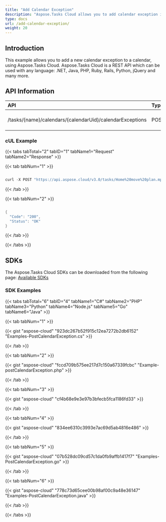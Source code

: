 ```yaml
---
title: "Add Calendar Exception"
description: "Aspose.Tasks Cloud allows you to add calendar exception in MPP, MPT and XML. Moreover, our REST API can be used with nearly all languages like .NET, Node.JS, Python, PHP, Go, Java and many more."
type: docs
url: /add-calendar-exception/
weight: 20
---
```


## **Introduction**
This example allows you to add a new calendar exception to a calendar, using Aspose.Tasks Cloud. Aspose.Tasks Cloud is a REST API which can be used with any language: .NET, Java, PHP, Ruby, Rails, Python, jQuery and many more.
## **API Information**

|**API**|**Type**|**Description**|**Resource Link**|
| :- | :- | :- | :- |
|/tasks/{name}/calendars/{calendarUid}/calendarExceptions|POST|Add a Calendar Exception|[PostCalendarException](https://apireference.aspose.cloud/tasks/#/TasksCalendar/PostCalendarException)|
### **cUL Example**
{{< tabs tabTotal="2" tabID="1" tabName1="Request" tabName2="Response" >}}

{{< tab tabNum="1" >}}

```java

curl -X POST "https://api.aspose.cloud/v3.0/tasks/Home%20move%20plan.mpp/calendars/1/calendarExceptions" -H "accept: application/json" -H "Content-Type: application/json" -d "{ \"Index\": 0, \"EnteredByOccurrences\": true, \"FromDate\": \"2019-08-13T23:16:59.908Z\", \"ToDate\": \"2019-08-13T23:16:59.908Z\", \"Occurrences\": 0, \"Name\": \"New Test\", \"Period\": 0, \"DaysOfWeek\": [ 0 ], \"MonthDay\": 0, \"DayWorking\": true, \"WorkingTimes\": [ { \"FromTime\": \"2019-08-13T23:16:59.909Z\", \"ToTime\": \"2019-08-13T23:16:59.909Z\" } ]}"

```

{{< /tab >}}

{{< tab tabNum="2" >}}

```java

{
  "Code": "200",
  "Status": "OK"
}

```

{{< /tab >}}

{{< /tabs >}}
## **SDKs**
The Aspose.Tasks Cloud SDKs can be downloaded from the following page: [Available SDKs](/tasks/available-sdks/)
### **SDK Examples**
{{< tabs tabTotal="6" tabID="4" tabName1="C#" tabName2="PHP" tabName3="Python" tabName4="Node.js" tabName5="Go" tabName6="Java" >}}

{{< tab tabNum="1" >}}

{{< gist "aspose-cloud" "923dc267b52f915c12ea7272b2db6152" "Examples-PostCalendarException.cs" >}}

{{< /tab >}}

{{< tab tabNum="2" >}}

{{< gist "aspose-cloud" "fccd709b575ee217d7c150a67339fcbc" "Example-postCalendarException.php" >}}

{{< /tab >}}

{{< tab tabNum="3" >}}

{{< gist "aspose-cloud" "cf4b68e9e3e97b3bfecb5fca1186fd33" >}}

{{< /tab >}}

{{< tab tabNum="4" >}}

{{< gist "aspose-cloud" "834ee6310c3993e7ac69d5ab4816e486" >}}

{{< /tab >}}

{{< tab tabNum="5" >}}

{{< gist "aspose-cloud" "07b528dc09cd57c1da0fb9affb1417f7" "Examples-PostCalendarException.go" >}}

{{< /tab >}}

{{< tab tabNum="6" >}}

{{< gist "aspose-cloud" "778c73d65cee00b98af00c9a48e36147" "Examples-PostCalendarException.java" >}}

{{< /tab >}}

{{< /tabs >}}
